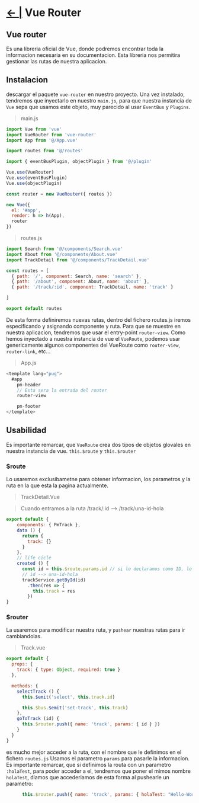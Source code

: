 # [← |](https://github.com/VGamezz19/platzi-course-notes/tree/master/Vue) Vue Router

## Vue router

Es una libreria oficial de Vue, donde podremos encontrar toda la informacion necesaria en su documentacion. Esta libreria nos permitira gestionar las rutas de nuestra aplicacion.

## Instalacion

descargar el paquete `vue-router` en nuestro proyecto.
Una vez instalado, tendremos que inyectarlo en nuestro `main.js`, para que nuestra instancia de `Vue` sepa que usamos este objeto, muy parecido al usar `EventBus` y `Plugins`.

> main.js

```js
import Vue from 'vue'
import VueRouter from 'vue-router'
import App from '@/App.vue'

import routes from '@/routes'

import { eventBusPlugin, objectPlugin } from '@/plugin'

Vue.use(VueRouter)
Vue.use(eventBusPlugin)
Vue.use(objectPlugin)

const router = new VueRouter({ routes })

new Vue({
  el: '#app',
  render: h => h(App),
  router
})
```

> routes.js

```js
import Search from '@/components/Search.vue'
import About from '@/components/About.vue'
import TrackDetail from '@/components/TrackDetail.vue'

const routes = [
  { path: '/', component: Search, name: 'search' },
  { path: '/about', component: About, name: 'about' },
  { path: '/track/:id', component: TrackDetail, name: 'track' }

]

export default routes
```

De esta forma definiremos nuevas  rutas, dentro del fichero routes.js iremos especificando y asignando componente y ruta.
Para que se muestre en nuestra aplicacion, tendremos que usar el entry-point `router-view`. Como hemos inyectado a nuestra instancia de vue el `VueRoute`, podemos usar genericamente algunos componentes del VueRoute como `router-view`, `router-link`, etc...

> App.js

```js
<template lang="pug">
  #app
    pm-header
    // Esta sera la entrada del router
    router-view

    pm-footer
</template>
```

## Usabilidad

Es importante remarcar, que `VueRoute` crea dos tipos de objetos glovales en nuestra instancia de vue. `this.$route` y `this.$router`

### $route

Lo usaremos exclusibametne para obtener informacion, los parametros y la ruta en la que esta la pagina actualmente.

> TrackDetail.Vue

> Cuando entramos a la ruta /track/:id --> /track/una-id-hola

```js
export default {
    components: { PmTrack },
    data () {
      return {
        track: {}
      }
    },
    // life cicle
    created () {
      const id = this.$route.params.id // si lo declaramos como ID, lo obtendremos con el mismo
      // id --> una-id-hola
      trackService.getById(id)
        .then(res => {
          this.track = res
        })
}
```

### $router

La usaremos para modificar nuestra ruta, y `pushear` nuestras rutas para ir cambiandolas.

> Track.vue

```js
export default {
  props: {
    track: { type: Object, required: true }
  },

  methods: {
    selectTrack () {
      this.$emit('select', this.track.id)

      this.$bus.$emit('set-track', this.track)
    },
    goToTrack (id) {
      this.$router.push({ name: 'track', params: { id } })
    }
  }
}
```

es mucho mejor acceder a la ruta, con el nombre que le definimos en el fichero `routes.js`
Usamos el parametro `params` para pasarle la informacion.
Es importante remarcar, que si definimos la routa con un parametro `:holaTest`, para poder acceder a el, tendremos que poner el mimos nombre `holaTest`, diamos que accederiamos de esta forma al pushearle un parametro:

```js
      this.$router.push({ name: 'track', params: { holaTest: "Hello-World" } })

```